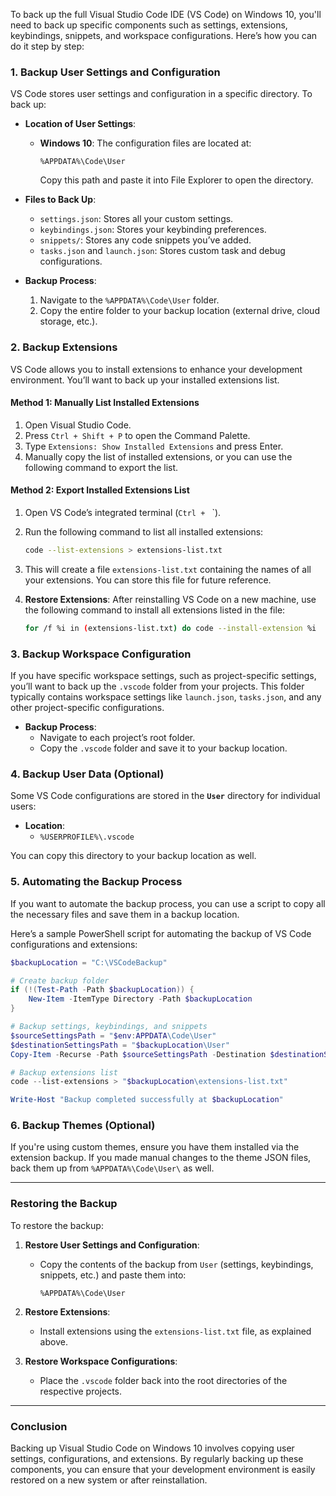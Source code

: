 To back up the full Visual Studio Code IDE (VS Code) on Windows 10, you'll need to back up specific components such as settings, extensions, keybindings, snippets, and workspace configurations. Here’s how you can do it step by step:

### 1. **Backup User Settings and Configuration**

VS Code stores user settings and configuration in a specific directory. To back up:

- **Location of User Settings**:
  - **Windows 10**: The configuration files are located at:
    ```
    %APPDATA%\Code\User
    ```
    Copy this path and paste it into File Explorer to open the directory.

- **Files to Back Up**:
  - `settings.json`: Stores all your custom settings.
  - `keybindings.json`: Stores your keybinding preferences.
  - `snippets/`: Stores any code snippets you’ve added.
  - `tasks.json` and `launch.json`: Stores custom task and debug configurations.

- **Backup Process**:
  1. Navigate to the `%APPDATA%\Code\User` folder.
  2. Copy the entire folder to your backup location (external drive, cloud storage, etc.).

### 2. **Backup Extensions**

VS Code allows you to install extensions to enhance your development environment. You’ll want to back up your installed extensions list.

#### Method 1: Manually List Installed Extensions
1. Open Visual Studio Code.
2. Press `Ctrl + Shift + P` to open the Command Palette.
3. Type `Extensions: Show Installed Extensions` and press Enter.
4. Manually copy the list of installed extensions, or you can use the following command to export the list.

#### Method 2: Export Installed Extensions List
1. Open VS Code’s integrated terminal (`Ctrl + ` `).
2. Run the following command to list all installed extensions:

   ```bash
   code --list-extensions > extensions-list.txt
   ```

3. This will create a file `extensions-list.txt` containing the names of all your extensions. You can store this file for future reference.
4. **Restore Extensions**:
   After reinstalling VS Code on a new machine, use the following command to install all extensions listed in the file:
   
   ```bash
   for /f %i in (extensions-list.txt) do code --install-extension %i
   ```

### 3. **Backup Workspace Configuration**
If you have specific workspace settings, such as project-specific settings, you’ll want to back up the `.vscode` folder from your projects. This folder typically contains workspace settings like `launch.json`, `tasks.json`, and any other project-specific configurations.

- **Backup Process**:
  - Navigate to each project’s root folder.
  - Copy the `.vscode` folder and save it to your backup location.

### 4. **Backup User Data (Optional)**

Some VS Code configurations are stored in the **`User`** directory for individual users:

- **Location**:
  - `%USERPROFILE%\.vscode`

You can copy this directory to your backup location as well.

### 5. **Automating the Backup Process**

If you want to automate the backup process, you can use a script to copy all the necessary files and save them in a backup location.

Here’s a sample PowerShell script for automating the backup of VS Code configurations and extensions:

```powershell
$backupLocation = "C:\VSCodeBackup"

# Create backup folder
if (!(Test-Path -Path $backupLocation)) {
    New-Item -ItemType Directory -Path $backupLocation
}

# Backup settings, keybindings, and snippets
$sourceSettingsPath = "$env:APPDATA\Code\User"
$destinationSettingsPath = "$backupLocation\User"
Copy-Item -Recurse -Path $sourceSettingsPath -Destination $destinationSettingsPath -Force

# Backup extensions list
code --list-extensions > "$backupLocation\extensions-list.txt"

Write-Host "Backup completed successfully at $backupLocation"
```

### 6. **Backup Themes (Optional)**

If you're using custom themes, ensure you have them installed via the extension backup. If you made manual changes to the theme JSON files, back them up from `%APPDATA%\Code\User\` as well.

---

### **Restoring the Backup**

To restore the backup:

1. **Restore User Settings and Configuration**:
   - Copy the contents of the backup from `User` (settings, keybindings, snippets, etc.) and paste them into:
     ```
     %APPDATA%\Code\User
     ```

2. **Restore Extensions**:
   - Install extensions using the `extensions-list.txt` file, as explained above.

3. **Restore Workspace Configurations**:
   - Place the `.vscode` folder back into the root directories of the respective projects.

---

### **Conclusion**

Backing up Visual Studio Code on Windows 10 involves copying user settings, configurations, and extensions. By regularly backing up these components, you can ensure that your development environment is easily restored on a new system or after reinstallation.